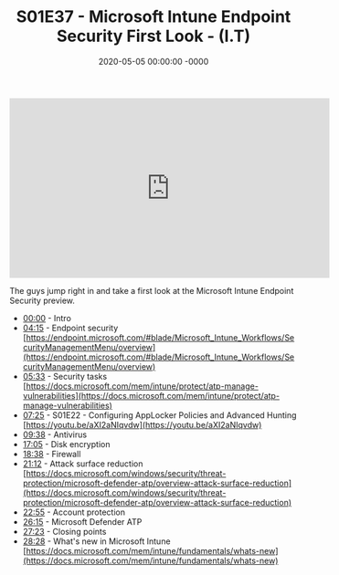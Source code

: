 ﻿---
layout: post
title: "S01E37 - Microsoft Intune Endpoint Security First Look - (I.T)"
date: 2020-05-05 00:00:00 -0000
categories:
---

<iframe loading="lazy" width="560" height="315" src="https://www.youtube.com/embed/0rDr33SWDuk" title="YouTube video player" frameborder="0" allow="accelerometer; autoplay; clipboard-write; encrypted-media; gyroscope; picture-in-picture" allowfullscreen></iframe>

The guys jump right in and take a first look at the Microsoft Intune Endpoint Security preview.

* [00:00](https://www.youtube.com/watch?v=0rDr33SWDuk&t=0s) - Intro
* [04:15](https://www.youtube.com/watch?v=0rDr33SWDuk&t=255s) - Endpoint security
[https://endpoint.microsoft.com/#blade/Microsoft_Intune_Workflows/SecurityManagementMenu/overview](https://endpoint.microsoft.com/#blade/Microsoft_Intune_Workflows/SecurityManagementMenu/overview)
* [05:33](https://www.youtube.com/watch?v=0rDr33SWDuk&t=333s) - Security tasks
[https://docs.microsoft.com/mem/intune/protect/atp-manage-vulnerabilities](https://docs.microsoft.com/mem/intune/protect/atp-manage-vulnerabilities)
* [07:25](https://www.youtube.com/watch?v=0rDr33SWDuk&t=445s) - S01E22 - Configuring AppLocker Policies and Advanced Hunting
[https://youtu.be/aXI2aNIqvdw](https://youtu.be/aXI2aNIqvdw)
* [09:38](https://www.youtube.com/watch?v=0rDr33SWDuk&t=578s) - Antivirus
* [17:05](https://www.youtube.com/watch?v=0rDr33SWDuk&t=1025s) - Disk encryption
* [18:38](https://www.youtube.com/watch?v=0rDr33SWDuk&t=1118s) - Firewall
* [21:12](https://www.youtube.com/watch?v=0rDr33SWDuk&t=1272s) - Attack surface reduction
[https://docs.microsoft.com/windows/security/threat-protection/microsoft-defender-atp/overview-attack-surface-reduction](https://docs.microsoft.com/windows/security/threat-protection/microsoft-defender-atp/overview-attack-surface-reduction)
* [22:55](https://www.youtube.com/watch?v=0rDr33SWDuk&t=1375s) - Account protection
* [26:15](https://www.youtube.com/watch?v=0rDr33SWDuk&t=1575s) - Microsoft Defender ATP
* [27:23](https://www.youtube.com/watch?v=0rDr33SWDuk&t=1643s) - Closing points
* [28:28](https://www.youtube.com/watch?v=0rDr33SWDuk&t=1708s) - What's new in Microsoft Intune
[https://docs.microsoft.com/mem/intune/fundamentals/whats-new](https://docs.microsoft.com/mem/intune/fundamentals/whats-new)

